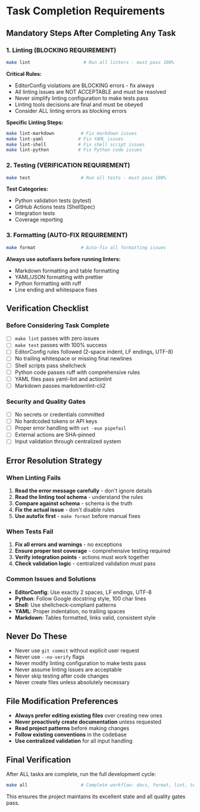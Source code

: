 # Task Completion Requirements

## Mandatory Steps After Completing Any Task

### 1. Linting (BLOCKING REQUIREMENT)

```bash
make lint                    # Run all linters - must pass 100%
```

**Critical Rules:**

- EditorConfig violations are BLOCKING errors - fix always
- All linting issues are NOT ACCEPTABLE and must be resolved
- Never simplify linting configuration to make tests pass
- Linting tools decisions are final and must be obeyed
- Consider ALL linting errors as blocking errors

**Specific Linting Steps:**

```bash
make lint-markdown          # Fix markdown issues
make lint-yaml             # Fix YAML issues
make lint-shell            # Fix shell script issues
make lint-python           # Fix Python code issues
```

### 2. Testing (VERIFICATION REQUIREMENT)

```bash
make test                   # Run all tests - must pass 100%
```

**Test Categories:**

- Python validation tests (pytest)
- GitHub Actions tests (ShellSpec)
- Integration tests
- Coverage reporting

### 3. Formatting (AUTO-FIX REQUIREMENT)

```bash
make format                 # Auto-fix all formatting issues
```

**Always use autofixers before running linters:**

- Markdown formatting and table formatting
- YAML/JSON formatting with prettier
- Python formatting with ruff
- Line ending and whitespace fixes

## Verification Checklist

### Before Considering Task Complete

- [ ] `make lint` passes with zero issues
- [ ] `make test` passes with 100% success
- [ ] EditorConfig rules followed (2-space indent, LF endings, UTF-8)
- [ ] No trailing whitespace or missing final newlines
- [ ] Shell scripts pass shellcheck
- [ ] Python code passes ruff with comprehensive rules
- [ ] YAML files pass yaml-lint and actionlint
- [ ] Markdown passes markdownlint-cli2

### Security and Quality Gates

- [ ] No secrets or credentials committed
- [ ] No hardcoded tokens or API keys
- [ ] Proper error handling with `set -euo pipefail`
- [ ] External actions are SHA-pinned
- [ ] Input validation through centralized system

## Error Resolution Strategy

### When Linting Fails

1. **Read the error message carefully** - don't ignore details
2. **Read the linting tool schema** - understand the rules
3. **Compare against schema** - schema is the truth
4. **Fix the actual issue** - don't disable rules
5. **Use autofix first** - `make format` before manual fixes

### When Tests Fail

1. **Fix all errors and warnings** - no exceptions
2. **Ensure proper test coverage** - comprehensive testing required
3. **Verify integration points** - actions must work together
4. **Check validation logic** - centralized validation must pass

### Common Issues and Solutions

- **EditorConfig**: Use exactly 2 spaces, LF endings, UTF-8
- **Python**: Follow Google docstring style, 100 char lines
- **Shell**: Use shellcheck-compliant patterns
- **YAML**: Proper indentation, no trailing spaces
- **Markdown**: Tables formatted, links valid, consistent style

## Never Do These

- Never use `git commit` without explicit user request
- Never use `--no-verify` flags
- Never modify linting configuration to make tests pass
- Never assume linting issues are acceptable
- Never skip testing after code changes
- Never create files unless absolutely necessary

## File Modification Preferences

- **Always prefer editing existing files** over creating new ones
- **Never proactively create documentation** unless requested
- **Read project patterns** before making changes
- **Follow existing conventions** in the codebase
- **Use centralized validation** for all input handling

## Final Verification

After ALL tasks are complete, run the full development cycle:

```bash
make all                    # Complete workflow: docs, format, lint, test
```

This ensures the project maintains its excellent state and all quality gates pass.
